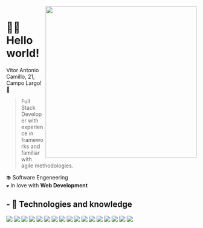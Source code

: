 <img src="https://png.pngtree.com/png-vector/20240309/ourmid/pngtree-developers-are-coding-programs-on-computers-programmers-are-analyzing-data-png-image_11902650.png" min-width="80px" max-width="80px" width="400px" align="right">

<h1>🙋‍♂️ Hello world!</h1>

Vitor Antonio Camillo, 21, Campo Largo! 👾

> Full Stack Developer with experience in frameworks and familiar with agile methodologies.

`📚` Software Engeneering
<br>
`❤️` In love with **Web Development**

<!-- img align="center" target="_blank" src="https://github-readme-stats.vercel.app/api/top-langs/?username=vtrzinnn&layout=compact&theme=transparent" alt="My Github Stats" -->

## - 🧠 Technologies and knowledge

[![](https://skillicons.dev/icons?i=js)](https://developer.mozilla.org/en-US/docs/Web/JavaScript)
[![](https://skillicons.dev/icons?i=ts)](https://www.typescriptlang.org/docs/)
[![](https://skillicons.dev/icons?jquery)](https://jquery.com/)
[![](https://skillicons.dev/icons?i=nodejs)](https://nodejs.org/en/docs/)
[![](https://skillicons.dev/icons?i=vite)](https://vitejs.dev/guide/)
[![](https://skillicons.dev/icons?i=react)](https://reactjs.org/docs/getting-started.html)
[![](https://skillicons.dev/icons?i=svelte)](https://svelte.dev/)
[![](https://skillicons.dev/icons?i=next)](https://nextjs.org/docs)
[![](https://skillicons.dev/icons?i=css)](https://developer.mozilla.org/en-US/docs/Web/CSS)
[![](https://skillicons.dev/icons?i=tailwind)](https://tailwindcss.com/docs)
[![](https://skillicons.dev/icons?i=angular)](https://angular.dev/)
[![](https://skillicons.dev/icons?i=vue)](https://vuejs.org/)
[![](https://skillicons.dev/icons?i=py)](https://www.python.org/)
[![](https://skillicons.dev/icons?i=lua)](https://www.lua.org/)
[![](https://skillicons.dev/icons?i=mongodb)](https://www.mongodb.com/docs/)
[![](https://skillicons.dev/icons?i=mysql)](https://dev.mysql.com/doc/)
[![](https://skillicons.dev/icons?i=discordjs)](https://discord.js.org/#/docs/main/stable/general/welcome)

